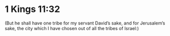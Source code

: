 # 1 Kings 11:32

(But he shall have one tribe for my servant David’s sake, and for Jerusalem’s sake, the city which I have chosen out of all the tribes of Israel:)